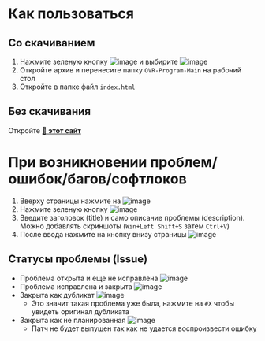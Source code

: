# Как пользоваться
## Со скачиванием

1. Нажмите зеленую кнопку ![image](https://github.com/user-attachments/assets/e6fcbcce-38c3-4d73-a6ff-b1bd5a9b2e41) и выбирите ![image](https://github.com/user-attachments/assets/d5183243-42a2-4dc0-814d-dd5be8b8c25e)
2. Откройте архив и перенесите папку `OVR-Program-Main` на рабочий стол
3. Откройте в папке файл `index.html`

## Без скачивания
Откройте **[🔗 этот сайт](https://levonze.github.io/OVR-Program)**

# При возникновении проблем/ошибок/багов/софтлоков

1. Вверху страницы нажмите на ![image](https://github.com/user-attachments/assets/e9116942-d396-4430-9506-84559674d5fc)
2. Нажмите зеленую кнопку ![image](https://github.com/user-attachments/assets/dddbb810-fb6e-404d-9634-94d59f4ec79d)
3. Введите заголовок (title) и само описание проблемы (description). Можно добавлять скриншоты (`Win+Left Shift+S` затем `Ctrl+V`)
4. После ввода нажмите на кнопку внизу страницы ![image](https://github.com/user-attachments/assets/5a9a313d-36c1-4e29-9c3b-940865fcee48)

## Статусы проблемы (Issue)

- Проблема открыта и еще не исправлена ![image](https://github.com/user-attachments/assets/3a1cb921-22f5-4922-9a3b-c0fb2a8c2ca5)
- Проблема исправлена и закрыта ![image](https://github.com/user-attachments/assets/e26e379b-6aa5-406a-b914-9eb7b7bb8c0d)
- Закрыта как дубликат ![image](https://github.com/user-attachments/assets/1a4f1fdc-b04c-4fa9-87df-68c9546f08b4)
  - Это значит такая проблема уже была, нажмите на `#X` чтобы увидеть оригинал дубликата
- Закрыта как не планированная ![image](https://github.com/user-attachments/assets/2985f9aa-cd05-4223-842d-a69aae76e2db)
  - Патч не будет выпущен так как не удается воспроизвести ошибку
